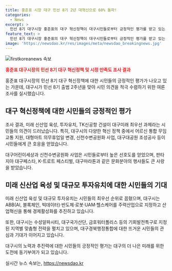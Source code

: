 ```yaml
---
title: 홍준표 시장 대구 민선 8기 2년 대혁신으로 60% 돌파!
categories:
  - News
excerpt: >
  민선 8기 대구시장 홍준표의 대구 혁신정책이 대구시민들로부터 긍정적인 평가를 받고 있는 것으로 나타났다. 대구시민들은 어르신 무임교통 지원과 대형마트 의무휴업일 변경 등 혁신적인 정책을 선호하며, 대구시의 시정 만족도 역시 상승세를 보였다. 또한, 대구시의 문화분야 행사 및 축제도 시민들에게 큰 호응을 얻고 있다. 경제 회복 열망이 여전히 뜨거우며, 대구시는 ABB·반도체·로봇·UAM·헬스케어 등 5대 주력산업으로 산업혁신을 추진하고 있다. 대구시의 장기적인 대형사업들에 대한 시민들의 호응도 예상된다. 
feature_text: >
  민선 8기 대구시장 홍준표의 대구 혁신정책이 대구시민들로부터 긍정적인 평가를 받고 있는 것으로 나타났다. 대구시민들은 어르신 무임교통 지원과 대형마트 의무휴업일 변경 등 혁신적인 정책을 선호하며, 대구시의 시정 만족도 역시 상승세를 보였다. 또한, 대구시의 문화분야 행사 및 축제도 시민들에게 큰 호응을 얻고 있다. 경제 회복 열망이 여전히 뜨거우며, 대구시는 ABB·반도체·로봇·UAM·헬스케어 등 5대 주력산업으로 산업혁신을 추진하고 있다. 대구시의 장기적인 대형사업들에 대한 시민들의 호응도 예상된다. 
image: 'https://newsdao.kr/res/images/meta/newsdao_breakingnews.jpg'
---
```


<p><img src="https://newsdao.kr/res/images/meta/newsdao_breakingnews.jpg" alt="firstkoreanews 속보" /></p>

<p><b><span style="color: #ee2323;">홍준표 대구시장의 민선 8기 대구 혁신정책 및 시정 만족도 조사 결과</span></b></p>

<p>홍준표 대구시장의 민선 8기 대구 혁신정책에 대한 시민들의 긍정적인 평가가 나오고 있는 가운데, 대구시가 민선 8기 출범 2주년을 맞아 시민 의견을 적극 수렴하기 위한 여론조사를 실시했습니다.</p>

<h2 data-ke-size="size26">대구 혁신정책에 대한 시민들의 긍정적인 평가</h2>

<p>조사 결과, 미래 신산업 육성, 투자유치, TK신공항 건설이 대구미래 최우선 과제라는 시민들의 의견이 드러났습니다. 특히, 대구시의 다양한 혁신 정책 중에서 어르신 통합 무임교통 지원, 대형마트 의무휴업일 변경, 신천수변공원화 사업, 대구대공원 조성공사 등이 시민들에게 큰 호응을 얻었습니다.</p>

<p>대구어린이세상과 신천수변공원화 사업은 시민들로부터 높은 선호도를 얻었으며, 판타지아 대구페스타, K-트로트 페스티벌, 대구마라톤과 같은 문화분야의 행사들도 큰 사랑을 받았습니다.</p>

<h2 data-ke-size="size26">미래 신산업 육성 및 대규모 투자유치에 대한 시민들의 기대</h2>

<p>미래 신산업 육성 및 대규모 투자유치는 시민들의 최우선 순위로 꼽혔으며, 대구시는 ABB(AI, 블록체인, 빅데이터)·반도체·로봇·UAM·헬스케어를 주력산업으로 지정하고 산업혁신을 통해 경제활성화를 추진하고 있습니다.</p>

<p>또한, 대구시는 수성알파시티, 대구국가산단, 금호워터폴리스 등의 기회발전특구로 지정된 지역별 맞춤형 전략을 펼치고 있으며, 대구경북행정통합에 대한 뜨거운 시민들의 관심과 기대가 이어지고 있습니다.</p>

<p>대구시의 노력과 추진력에 대한 시민들의 긍정적인 평가는 대구의 더 나은 미래를 위한 도전에 동기부여가 되고 있습니다.</p>
실시간 뉴스 속보는, <a href="https://newsdao.kr" rel="dofollow">https://newsdao.kr</a>



